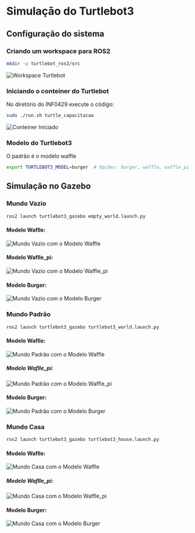 # Simulação do Turtlebot3

## Configuração do sistema 

### Criando um workspace para ROS2
```bash
mkdir -p turtlebot_ros2/src
```

![Workspace Turtlebot](../Simulacao/images/Workspace.png)

### Iniciando o conteiner do Turtlebot
No diretório do INF0429 execute o código:
```bash
sudo ./run.sh turtle_capacitacao
```
![Conteiner Iniciado](../Simulacao/images/IniciandoDocker.png)

### Modelo do Turtlebot3
O padrão é o modelo waffle
```bash
export TURTLEBOT3_MODEL=burger  # Opções: burger, waffle, waffle_pi
```

## Simulação no Gazebo

### Mundo Vazio
```bash
ros2 launch turtlebot3_gazebo empty_world.launch.py
```
#### Modelo Waflle:
![Mundo Vazio com o Modelo Waffle](./images/VazioWaffle.png)
#### Modelo Waflle_pi:
![Mundo Vazio com o Modelo Waffle_pi](./images/VazioWaffle_pi.png)
#### Modelo Burger:
![Mundo Vazio com o Modelo Burger](./images/VazioBurger.png)

### Mundo Padrão
```bash
ros2 launch turtlebot3_gazebo turtlebot3_world.launch.py
```
#### Modelo Waflle:
![Mundo Padrão com o Modelo Waffle](./images/PadraoWaffle.png)
##### Modelo Waflle_pi:
![Mundo Padrão com o Modelo Waffle_pi](./images/PadraoWaffle_pi.png)
#### Modelo Burger:
![Mundo Padrão com o Modelo Burger](./images/PadraoBurger.png)

### Mundo Casa
```bash 
ros2 launch turtlebot3_gazebo turtlebot3_house.launch.py
```
#### Modelo Waflle:
![Mundo Casa com o Modelo Waffle](./images/PadraoWaffle.png)
##### Modelo Waflle_pi:
![Mundo Casa com o Modelo Waffle_pi](./images/PadraoWaffle_pi.png)
#### Modelo Burger:
![Mundo Casa com o Modelo Burger](./images/PadraoBurger.png)
